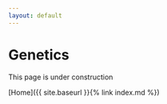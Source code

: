 ```yaml
---
layout: default
---
```


# Genetics

This page is under construction

[Home]({{ site.baseurl }}{% link index.md %})
